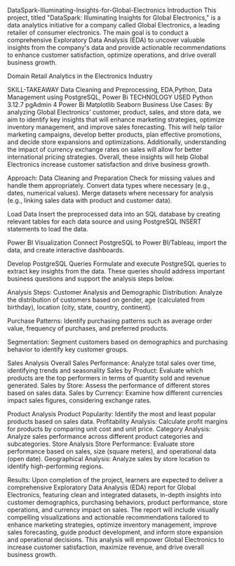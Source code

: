 DataSpark-Illuminating-Insights-for-Global-Electronics
Introduction
This project, titled "DataSpark: Illuminating Insights for Global Electronics," is a data analytics initiative for a company called Global Electronics, a leading retailer of consumer electronics. The main goal is to conduct a comprehensive Exploratory Data Analysis (EDA) to uncover valuable insights from the company's data and provide actionable recommendations to enhance customer satisfaction, optimize operations, and drive overall business growth.

Domain
Retail Analytics in the Electronics Industry

SKILL-TAKEAWAY
Data Cleaning and Preprocessing, EDA,Python, Data Management using PostgreSQL, Power Bi
TECHNOLOGY USED
Python 3.12.7
pgAdmin 4
Power Bi
Matplotlib
Seaborn
Business Use Cases:
By analyzing Global Electronics' customer, product, sales, and store data, we aim to identify key insights that will enhance marketing strategies, optimize inventory management, and improve sales forecasting. This will help tailor marketing campaigns, develop better products, plan effective promotions, and decide store expansions and optimizations. Additionally, understanding the impact of currency exchange rates on sales will allow for better international pricing strategies. Overall, these insights will help Global Electronics increase customer satisfaction and drive business growth.

Approach:
Data Cleaning and Preparation
Check for missing values and handle them appropriately. Convert data types where necessary (e.g., dates, numerical values). Merge datasets where necessary for analysis (e.g., linking sales data with product and customer data).

Load Data
Insert the preprocessed data into an SQL database by creating relevant tables for each data source and using PostgreSQL INSERT statements to load the data.

Power BI Visualization
Connect PostgreSQL to Power BI/Tableau, import the data, and create interactive dashboards.

Develop PostgreSQL Queries
Formulate and execute PostgreSQL queries to extract key insights from the data. These queries should address important business questions and support the analysis steps below.

Analysis Steps:
Customer Analysis and Demographic Distribution:
Analyze the distribution of customers based on gender, age (calculated from birthday), location (city, state, country, continent).

Purchase Patterns:
Identify purchasing patterns such as average order value, frequency of purchases, and preferred products.

Segmentation:
Segment customers based on demographics and purchasing behavior to identify key customer groups.

Sales Analysis
Overall Sales Performance: Analyze total sales over time, identifying trends and seasonality Sales by Product: Evaluate which products are the top performers in terms of quantity sold and revenue generated. Sales by Store: Assess the performance of different stores based on sales data. Sales by Currency: Examine how different currencies impact sales figures, considering exchange rates.

Product Analysis
Product Popularity: Identify the most and least popular products based on sales data. Profitability Analysis: Calculate profit margins for products by comparing unit cost and unit price. Category Analysis: Analyze sales performance across different product categories and subcategories. Store Analysis Store Performance: Evaluate store performance based on sales, size (square meters), and operational data (open date). Geographical Analysis: Analyze sales by store location to identify high-performing regions.

Results:
Upon completion of the project, learners are expected to deliver a comprehensive Exploratory Data Analysis (EDA) report for Global Electronics, featuring clean and integrated datasets, in-depth insights into customer demographics, purchasing behaviors, product performance, store operations, and currency impact on sales. The report will include visually compelling visualizations and actionable recommendations tailored to enhance marketing strategies, optimize inventory management, improve sales forecasting, guide product development, and inform store expansion and operational decisions. This analysis will empower Global Electronics to increase customer satisfaction, maximize revenue, and drive overall business growth.
